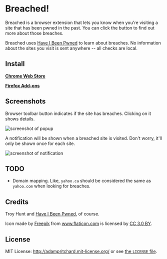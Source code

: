 # Breached!

Breached is a browser extension that lets you know when you're visiting a site that has been pwned in the past. You can click the button to find out more about those breaches.

Breached uses [Have I Been Pwned](https://haveibeenpwned.com/) to learn about breaches. No information about the sites you visit is sent anywhere -- all checks are local.

## Install

**[Chrome Web Store](https://chrome.google.com/webstore/detail/breached/blmhfhlpjoofplegjpalpgnbnnoohpbc)**

**[Firefox Add-ons](https://addons.mozilla.org/addon/breached/)**

## Screenshots

Browser toolbar button indicates if the site has breaches. Clicking on it shows details.

![screenshot of popup](https://raw.github.com/adam-p/breached/master/assets/screenshot1.png)

A notification will be shown when a breached site is visited. Don't worry, it'll only be shown once for each site.

![screenshot of notification](https://raw.github.com/adam-p/breached/master/assets/screenshot2.png)

## TODO

* Domain mapping. Like, `yahoo.ca` should be considered the same as `yahoo.com` when looking for breaches.

## Credits

Troy Hunt and [Have I Been Pwned](https://haveibeenpwned.com/), of course.

Icon made by <a href="http://www.freepik.com" title="Freepik">Freepik</a> from <a href="https://www.flaticon.com/" title="Flaticon">www.flaticon.com</a> is licensed by <a href="http://creativecommons.org/licenses/by/3.0/" title="Creative Commons BY 3.0" target="_blank">CC 3.0 BY</a>.

## License

MIT License: http://adampritchard.mit-license.org/ or see [the `LICENSE` file](https://github.com/adam-p/breached/blob/master/LICENSE).
